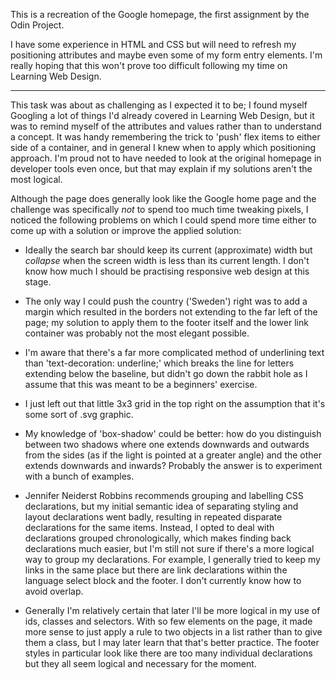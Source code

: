 This is a recreation of the Google homepage, the first assignment by the Odin Project.

I have some experience in HTML and CSS but will need to refresh my positioning attributes and maybe even some of my form entry elements. I'm really hoping that this won't prove too difficult following my time on Learning Web Design.

---

This task was about as challenging as I expected it to be; I found myself Googling a lot of things I'd already covered in Learning Web Design, but it was to remind myself of the attributes and values rather than to understand a concept. It was handy remembering the trick to 'push' flex items to either side of a container, and in general I knew when to apply which positioning approach. I'm proud not to have needed to look at the original homepage in developer tools even once, but that may explain if my solutions aren't the most logical.

Although the page does generally look like the Google home page and the challenge was specifically *not* to spend too much time tweaking pixels, I noticed the following problems on which I could spend more time either to come up with a solution or improve the applied solution:

- Ideally the search bar should keep its current (approximate) width but *collapse* when the screen width is less than its current length. I don't know how much I should be practising responsive web design at this stage.

- The only way I could push the country ('Sweden') right was to add a margin which resulted in the borders not extending to the far left of the page; my solution to apply them to the footer itself and the lower link container was probably not the most elegant possible.

- I'm aware that there's a far more complicated method of underlining text than 'text-decoration: underline;' which breaks the line for letters extending below the baseline, but didn't go down the rabbit hole as I assume that this was meant to be a beginners' exercise.

- I just left out that little 3x3 grid in the top right on the assumption that it's some sort of .svg graphic.

- My knowledge of 'box-shadow' could be better: how do you distinguish between two shadows where one extends downwards and outwards from the sides (as if the light is pointed at a greater angle) and the other extends downwards and inwards? Probably the answer is to experiment with a bunch of examples.

- Jennifer Neiderst Robbins recommends grouping and labelling CSS declarations, but my initial semantic idea of separating styling and layout declarations went badly, resulting in repeated disparate declarations for the same items. Instead, I opted to deal with declarations grouped chronologically, which makes finding back declarations much easier, but I'm still not sure if there's a more logical way to group my declarations. For example, I generally tried to keep my links in the same place but there are link declarations within the language select block and the footer. I don't currently know how to avoid overlap.

- Generally I'm relatively certain that later I'll be more logical in my use of ids, classes and selectors. With so few elements on the page, it made more sense to just apply a rule to two objects in a list rather than to give them a class, but I may later learn that that's better practice. The footer styles in particular look like there are too many individual declarations but they all seem logical and necessary for the moment.